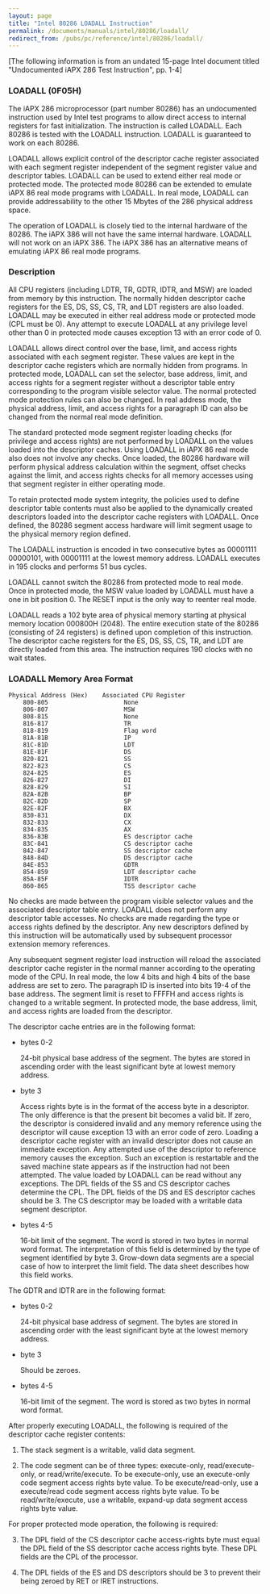 ```yaml
---
layout: page
title: "Intel 80286 LOADALL Instruction"
permalink: /documents/manuals/intel/80286/loadall/
redirect_from: /pubs/pc/reference/intel/80286/loadall/
---
```


[The following information is from an undated 15-page Intel document titled "Undocumented iAPX 286 Test Instruction",
pp. 1-4]

### LOADALL (0F05H)

The iAPX 286 microprocessor (part number 80286) has an undocumented instruction used by Intel test programs to
allow direct access to internal registers for fast initialization. The instruction is called LOADALL. Each 80286
is tested with the LOADALL instruction. LOADALL is guaranteed to work on each 80286.

LOADALL allows explicit control of the descriptor cache register associated with each segment register independent
of the segment register value and descriptor tables. LOADALL can be used to extend either real mode or protected mode.
The protected mode 80286 can be extended to emulate iAPX 86 real mode programs with LOADALL. In real mode, LOADALL
can provide addressability to the other 15 Mbytes of the 286 physical address space.

The operation of LOADALL is closely tied to the internal hardware of the 80286. The iAPX 386 will not have the
same internal hardware. LOADALL will not work on an iAPX 386. The iAPX 386 has an alternative means of emulating
iAPX 86 real mode programs.

### Description

All CPU registers (including LDTR, TR, GDTR, IDTR, and MSW) are loaded from memory by this instruction.
The normally hidden descriptor cache registers for the ES, DS, SS, CS, TR, and LDT registers are also loaded.
LOADALL may be executed in either real address mode or protected mode (CPL must be 0). Any attempt to execute
LOADALL at any privilege level other than 0 in protected mode causes exception 13 with an error code of 0.

LOADALL allows direct control over the base, limit, and access rights associated with each segment register.
These values are kept in the descriptor cache registers which are normally hidden from programs. In protected mode,
LOADALL can set the selector, base address, limit, and access rights for a segment register without a descriptor
table entry corresponding to the program visible selector value. The normal protected mode protection rules can
also be changed. In real address mode, the physical address, limit, and access rights for a paragraph ID can also
be changed from the normal real mode definition.

The standard protected mode segment register loading checks (for privilege and access rights) are not performed
by LOADALL on the values loaded into the descriptor caches. Using LOADALL in iAPX 86 real mode also does not involve
any checks. Once loaded, the 80286 hardware will perform physical address calculation within the segment, offset
checks against the limit, and access rights checks for all memory accesses using that segment register in either
operating mode.

To retain protected mode system integrity, the policies used to define descriptor table contents must also be
applied to the dynamically created descriptors loaded into the descriptor cache registers with LOADALL. Once defined,
the 80286 segment access hardware will limit segment usage to the physical memory region defined.

The LOADALL instruction is encoded in two consecutive bytes as 00001111 00000101, with 00001111 at the lowest
memory address. LOADALL executes in 195 clocks and performs 51 bus cycles.

LOADALL cannot switch the 80286 from protected mode to real mode. Once in protected mode, the MSW value loaded by
LOADALL must have a one in bit position 0. The RESET input is the only way to reenter real mode.

LOADALL reads a 102 byte area of physical memory starting at physical memory location 000800H (2048). The entire
execution state of the 80286 (consisting of 24 registers) is defined upon completion of this instruction. The
descriptor cache registers for the ES, DS, SS, CS, TR, and LDT are directly loaded from this area. The instruction
requires 190 clocks with no wait states.

### LOADALL Memory Area Format ###

	Physical Address (Hex)    Associated CPU Register
	    800-805                     None
	    806-807                     MSW
	    808-815                     None
	    816-817                     TR
	    818-819                     Flag word
	    81A-81B                     IP
	    81C-81D                     LDT
	    81E-81F                     DS
	    820-821                     SS
	    822-823                     CS
	    824-825                     ES
	    826-827                     DI
	    828-829                     SI
	    82A-82B                     BP
	    82C-82D                     SP
	    82E-82F                     BX
	    830-831                     DX
	    832-833                     CX
	    834-835                     AX
	    836-83B                     ES descriptor cache
	    83C-841                     CS descriptor cache
	    842-847                     SS descriptor cache
	    848-84D                     DS descriptor cache
	    84E-853                     GDTR
	    854-859                     LDT descriptor cache
	    85A-85F                     IDTR
	    860-865                     TSS descriptor cache
        
No checks are made between the program visible selector values and the associated descriptor table entry.
LOADALL does not perform any descriptor table accesses. No checks are made regarding the type or access rights
defined by the descriptor. Any new descriptors defined by this instruction will be automatically used by subsequent
processor extension memory references.

Any subsequent segment register load instruction will reload the associated descriptor cache register in the
normal manner according to the operating mode of the CPU. In real mode, the low 4 bits and high 4 bits of the
base address are set to zero. The paragraph ID is inserted into bits 19-4 of the base address. The segment limit
is reset to FFFFH and access rights is changed to a writable segment. In protected mode, the base address, limit,
and access rights are loaded from the descriptor.

The descriptor cache entries are in the following format:

 * bytes 0-2

	24-bit physical base address of the segment. The bytes are stored in ascending order with the
	least significant byte at lowest memory address.

 * byte 3

	Access rights byte is in the format of the access byte in a descriptor. The only difference is that
	the present bit becomes a valid bit. If zero, the descriptor is considered invalid and any memory reference
	using the descriptor will cause exception 13 with an error code of zero. Loading a descriptor cache register
	with an invalid descriptor does not cause an immediate exception. Any attempted use of the descriptor to
	reference memory causes the exception. Such an exception is restartable and the saved machine state appears
	as if the instruction had not been attempted. The value loaded by LOADALL can be read without any exceptions.
	The DPL fields of the SS and CS descriptor caches determine the CPL. The DPL fields of the DS and ES descriptor
	caches should be 3. The CS descriptor may be loaded with a writable data segment descriptor.

 * bytes 4-5
 
	16-bit limit of the segment. The word is stored in two bytes in normal word format. The interpretation of
	this field is determined by the type of segment identified by byte 3. Grow-down data segments are a special
	case of how to interpret the limit field. The data sheet describes how this field works.

The GDTR and IDTR are in the following format:

 * bytes 0-2

	24-bit physical base address of segment. The bytes are stored in ascending order with the least significant
	byte at the lowest memory address.

 * byte 3

	Should be zeroes.

 * bytes 4-5

	16-bit limit of the segment. The word is stored as two bytes in normal word format.

After properly executing LOADALL, the following is required of the descriptor cache register contents:

 1. The stack segment is a writable, valid data segment.
 
 2. The code segment can be of three types: execute-only, read/execute-only, or read/write/execute.
 To be execute-only, use an execute-only code segment access rights byte value. To be execute/read-only,
 use a execute/read code segment access rights byte value. To be read/write/execute, use a writable,
 expand-up data segment access rights byte value.
 	
For proper protected mode operation, the following is required:

 3. The DPL field of the CS descriptor cache access-rights byte must equal the DPL field of the SS descriptor
 cache access rights byte. These DPL fields are the CPL of the processor.

 4. The DPL fields of the ES and DS descriptors should be 3 to prevent their being zeroed by RET or IRET
 instructions.
